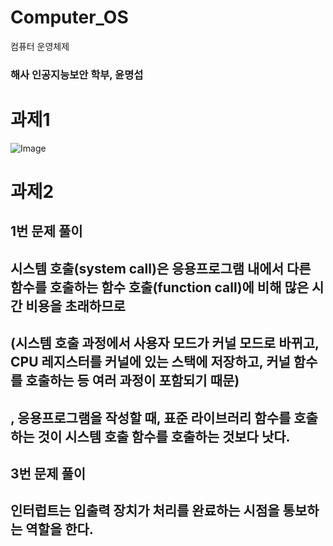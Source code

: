 # Computer_OS
컴퓨터 운영체제

### 해사 인공지능보안 학부, 윤명섭
# 과제1

![Image](https://github.com/user-attachments/assets/74b4dcd1-3303-4d70-bff3-03a8fa900d95)

# 과제2
## 1번 문제 풀이
## 시스템 호출(system call)은 응용프로그램 내에서 다른 함수를 호출하는 함수 호출(function call)에 비해 많은 시간 비용을 초래하므로
## (시스템 호출 과정에서 사용자 모드가 커널 모드로 바뀌고, CPU 레지스터를 커널에 있는 스택에 저장하고, 커널 함수를 호출하는 등 여러 과정이 포함되기 때문)
## , 응용프로그램을 작성할 때, 표준 라이브러리 함수를 호출하는 것이 시스템 호출 함수를 호출하는 것보다 낫다. 

## 3번 문제 풀이
## 인터럽트는 입출력 장치가 처리를 완료하는 시점을 통보하는 역할을 한다. 
## 


